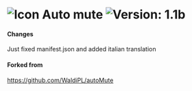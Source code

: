 # ![Icon](src/icons/icon.svg) Auto mute ![Version: 1.1b](https://img.shields.io/badge/Version:-1.1b-green.svg)


#### Changes
Just fixed manifest.json and added italian translation

#### Forked from
https://github.com/WaldiPL/autoMute
